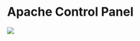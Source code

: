 # Apache Control Panel
![](https://github.com/nu11secur1ty/wazuh-OPSEC/blob/master/OPSEC-PANEL/docs/OPSEC-Panel.PNG)
